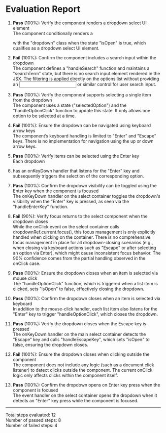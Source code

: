# Evaluation Report

1. **Pass** (100%): Verify the component renders a dropdown select UI element  
   The component conditionally renders a <div> with the "dropdown" class when the state "isOpen" is true, which qualifies as a dropdown select UI element.

2. **Fail** (100%): Confirm the component includes a search input within the dropdown  
   The component defines a "handleSearch" function and maintains a "searchTerm" state, but there is no search input element rendered in the JSX. The filtering is applied directly on the options list without providing an <input> or similar control for user search input.

3. **Pass** (100%): Verify the component supports selecting a single item from the dropdown  
   The component uses a state ("selectedOption") and the "handleOptionClick" function to update this state. It only allows one option to be selected at a time.

4. **Fail** (100%): Ensure the dropdown can be navigated using keyboard arrow keys  
   The component’s keyboard handling is limited to "Enter" and "Escape" keys. There is no implementation for navigation using the up or down arrow keys.

5. **Pass** (100%): Verify items can be selected using the Enter key  
   Each dropdown <li> has an onKeyDown handler that listens for the "Enter" key and subsequently triggers the selection of the corresponding option.

6. **Pass** (100%): Confirm the dropdown visibility can be toggled using the Enter key when the component is focused  
   The onKeyDown handler on the select container toggles the dropdown's visibility when the "Enter" key is pressed, as seen via the "handleEnterKey" function.

7. **Fail** (90%): Verify focus returns to the select component when the dropdown closes  
   While the onClick event on the select container calls dropdownRef.current.focus(), this focus management is only explicitly handled when clicking on the container. There is no comprehensive focus management in place for all dropdown-closing scenarios (e.g., when closing via keyboard actions such as "Escape" or after selecting an option via Enter), which might cause inconsistent focus behavior. The 90% confidence comes from the partial handling observed in the onClick case.

8. **Pass** (100%): Ensure the dropdown closes when an item is selected via mouse click  
   The "handleOptionClick" function, which is triggered when a list item is clicked, sets "isOpen" to false, effectively closing the dropdown.

9. **Pass** (100%): Confirm the dropdown closes when an item is selected via keyboard  
   In addition to the mouse-click handler, each list item also listens for the "Enter" key to trigger "handleOptionClick", which closes the dropdown.

10. **Pass** (100%): Verify the dropdown closes when the Escape key is pressed  
    The onKeyDown handler on the main select container detects the "Escape" key and calls "handleEscapeKey", which sets "isOpen" to false, ensuring the dropdown closes.

11. **Fail** (100%): Ensure the dropdown closes when clicking outside the component  
    The component does not include any logic (such as a document click listener) to detect clicks outside the component. The current onClick logic only affects clicks within the component itself.

12. **Pass** (100%): Confirm the dropdown opens on Enter key press when the component is focused  
    The event handler on the select container opens the dropdown when it detects an "Enter" key press while the component is focused.

---

Total steps evaluated: 12  
Number of passed steps: 8  
Number of failed steps: 4